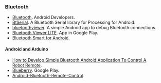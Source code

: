 ### Bluetooth

  * [Bluetooth](http://developer.android.com/guide/topics/connectivity/bluetooth.html). Android Developers.
  * [BtSerial](https://github.com/arduino/BtSerial). A Bluetooth Serial library for Processing for Android.
  * [bluetoothviewer](https://github.com/janosgyerik/bluetoothviewer). A simple Android app to debug Bluetooth connections.
  * [Bluetooth Viewer LITE](https://play.google.com/store/apps/details?id=net.bluetoothviewer). App in Google Play.
  * [Bluetooth Smart for Android](http://www.doubleencore.com/2013/12/bluetooth-smart-for-android/).

#### Android and Arduino
  * [How to Develop Simple Bluetooth Android Application To Control A Robot Remote](http://www.intorobotics.com/how-to-develop-simple-bluetooth-android-application-to-control-a-robot-remote).
  * [Blueberry](https://play.google.com/store/apps/details?id=com.bluetooth&hl=en). Google Play.
  * [Android-Bluetooth-Remote-Control](https://github.com/Nurgak/Android-Bluetooth-Remote-Control).